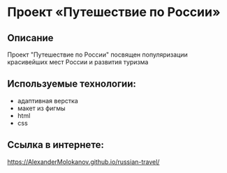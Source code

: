 # Проект «Путешествие по России»

## Описание
Проект "Путешествие по России" посвящен популяризации красивейших мест России и развития туризма 

## Используемые технологии:
- адаптивная верстка 
- макет из фигмы
- html
- css

## Ссылка в интернете:
https://AlexanderMolokanov.github.io/russian-travel/